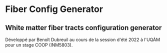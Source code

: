 # Fiber Config Generator
## White matter fiber tracts configuration generator


Développé par Benoît Dubreuil au cours de la session d'été 2022 à l'UQÀM pour un stage COOP (INM5803).
